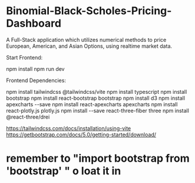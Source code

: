 # Binomial-Black-Scholes-Pricing-Dashboard
A Full-Stack application which utilizes numerical methods to price European, American, and Asian Options, using realtime market data.


Start Frontend:

npm install 
npm run dev


Frontend Dependencies:

npm install tailwindcss @tailwindcss/vite
npm install typescript
npm install bootstrap
npm install react-bootstrap bootstrap
npm install d3
npm install apexcharts --save
npm install react-apexcharts apexcharts
npm install react-plotly.js plotly.js
npm install --save react-three-fiber three
npm install @react-three/drei




https://tailwindcss.com/docs/installation/using-vite
https://getbootstrap.com/docs/5.0/getting-started/download/

# remember to "import bootstrap from 'bootstrap' " o loat it in
